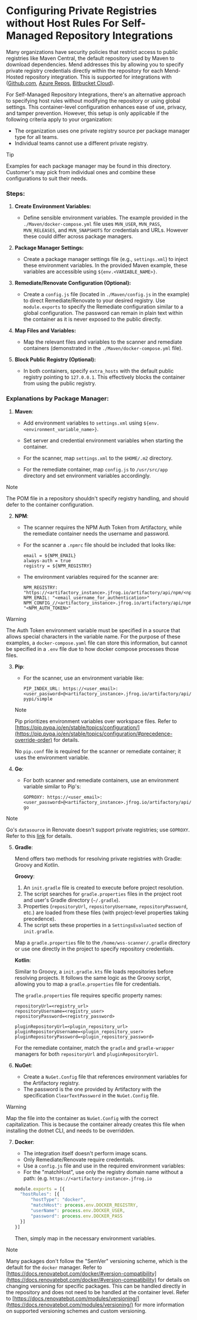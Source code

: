 # Configuring Private Registries without Host Rules For Self-Managed Repository Integrations

Many organizations have security policies that restrict access to public registries like Maven Central, the default repository used by Maven to download dependencies. Mend addresses this by allowing you to specify private registry credentials directly within the repository for each Mend-Hosted repository integration. This is supported for integrations with ([Github.com](https://docs.mend.io/bundle/integrations/page/mend_for_github_com.html), [Azure Repos](https://docs.mend.io/bundle/integrations/page/using_mend_for_azure_repos.html), [Bitbucket Cloud](https://docs.mend.io/bundle/integrations/page/installation_of_mend_for_bitbucket_cloud.html)). 

For Self-Managed Repository Integrations, there's an alternative approach to specifying host rules without modifying the repository or using global settings. This container-level configuration enhances ease of use, privacy, and tamper prevention. However, this setup is only applicable if the following criteria apply to your organization:

- The organization uses one private registry source per package manager type for all teams.
- Individual teams cannot use a different private registry.

> [!TIP]  
Examples for each package manager may be found in this directory. Customer's may pick from individual ones and combine these configurations to suit their needs.

### Steps:

1. **Create Environment Variables:**
   - Define sensible environment variables. The example provided in the `./Maven/docker-compose.yml` file uses `MVN_USER`, `MVN_PASS`, `MVN_RELEASES`, and `MVN_SNAPSHOTS` for credentials and URLs. However these could differ across package managers. 

2. **Package Manager Settings:**
   - Create a package manager settings file (e.g., `settings.xml`) to inject these environment variables. In the provided Maven example, these variables are accessible using `${env.<VARIABLE_NAME>}`.

3. **Remediate/Renovate Configuration (Optional):**
   - Create a `config.js` file (located in `./Maven/config.js` in the example) to direct Remediate/Renovate to your desired registry. Use `module.exports` to specify the Remediate configuration similar to a global configuration. The password can remain in plain text within the container as it is never exposed to the public directly.

4. **Map Files and Variables:**
   - Map the relevant files and variables to the scanner and remediate containers (demonstrated in the `./Maven/docker-compose.yml` file).

5. **Block Public Registry (Optional):**
   - In both containers, specify `extra_hosts` with the default public registry pointing to `127.0.0.1`. This effectively blocks the container from using the public registry.

### Explanations by Package Manager:

1. **Maven**:

   - Add environment variables to `settings.xml` using `${env.<environment_variable_name>}`.

   - Set server and credential environment variables when starting the container.

   - For the scanner, map `settings.xml` to the `$HOME/.m2` directory.

   - For the remediate container, map `config.js` to `/usr/src/app` directory and set environment variables accordingly.

> [!NOTE]  
The POM file in a repository shouldn't specify registry handling, and should defer to the container configuration.

2. **NPM**:
 
   - The scanner requires the NPM Auth Token from Artifactory, while the remediate container needs the username and password.

   - For the scanner a ``.npmrc`` file should be included that looks like:
     ```
     email = ${NPM_EMAIL}
     always-auth = true
     registry = ${NPM_REGISTRY}
     ```

   - The environment variables required for the scanner are:
     ```
     NPM_REGISTRY: "https://<artifactory_instance>.jfrog.io/artifactory/api/npm/<npm_registry>"
     NPM_EMAIL: "<email_username_for_authentication>"
     NPM_CONFIG_//<artifactory_instance>.jfrog.io/artifactory/api/npm/<npm_registry>:_auth: "<NPM_AUTH_TOKEN>"
     ```

> [!WARNING]  
The Auth Token environment variable must be specified in a source that allows special characters in the variable name. For the purpose of these examples, a ``docker-compose.yaml`` file can store this information, but cannot be specified in a ``.env`` file due to how docker compose processes those files.

3. **Pip**:

   - For the scanner, use an environment variable like:

     ```
     PIP_INDEX_URL: https://<user_email>:<user_password>@<artifactory_instance>.jfrog.io/artifactory/api/pypi/default-pypi/simple
     ```

   > [!NOTE]  
   > Pip prioritizes environment variables over workspace files. Refer to [https://pip.pypa.io/en/stable/topics/configuration/](https://pip.pypa.io/en/stable/topics/configuration/#precedence-override-order) for details.

   No `pip.conf` file is required for the scanner or remediate container; it uses the environment variable.

4. **Go**:

   - For both scanner and remediate containers, use an environment variable similar to Pip's:

     ```
     GOPROXY: https://<user_email>:<user_password>@<artifactory_instance>.jfrog.io/artifactory/api/go/default-go
     ```

> [!NOTE]  
Go's `datasource` in Renovate doesn't support private registries; use `GOPROXY`. Refer to this [link](https://docs.renovatebot.com/modules/datasource/go/) for details.

5. **Gradle**:

   Mend offers two methods for resolving private registries with Gradle: Groovy and Kotlin.

   **Groovy**:

   1. An `init.gradle` file is created to execute before project resolution.
   2. The script searches for `gradle.properties` files in the project root and user's Gradle directory (`~/.gradle`).
   3. Properties (`repositoryUrl`, `repositoryUsername`, `repositoryPassword`, etc.) are loaded from these files (with project-level properties taking precedence).
   4. The script sets these properties in a `SettingsEvaluated` section of `init.gradle`.

   Map a `gradle.properties` file to the `/home/wss-scanner/.gradle` directory or use one directly in the project to specify repository credentials.

   **Kotlin**:

   Similar to Groovy, a `init.gradle.kts` file loads repositories before resolving projects. It follows the same logic as the Groovy script, allowing you to map a `gradle.properties` file for credentials.

   The `gradle.properties` file requires specific property names:

   ```properties
   repositoryUrl=<registry_url>
   repositoryUsername=<registry_user>
   repositoryPassword=<registry_password>

   pluginRepositoryUrl=<plugin_repository_url>
   pluginRepositoryUsername=<plugin_repository_user>
   pluginRepositoryPassword=<plugin_repository_password>
   ```

   For the remediate container, match the `gradle` and `gradle-wrapper` managers for both `repositoryUrl` and `pluginRepositoryUrl`.

6. **NuGet**:

   - Create a `NuGet.Config` file that references environment variables for the Artifactory registry.
   - The password is the one provided by Artifactory with the specification `ClearTextPassword` in the `NuGet.Config` file.

> [!WARNING]  
Map the file into the container as `NuGet.Config` with the correct capitalization. This is because the container already creates this file when installing the dotnet CLI, and needs to be overridden.

7. **Docker**:

   - The integration itself doesn't perform image scans.
   - Only Remediate/Renovate require credentials.
   - Use a `config.js` file and use in the required environment variables:
   - For the "matchHost", use only the registry domain name without a path: (e.g. ``https://<artifactory-instance>.jfrog.io``

   ```javascript
   module.exports = [{
     "hostRules": [{
         "hostType": "docker",
         "matchHost": process.env.DOCKER_REGISTRY,
         "userName": process.env.DOCKER_USER,
         "password": process.env.DOCKER_PASS
     }]
   }]
   ```

   Then, simply map in the necessary environment variables.

> [!NOTE]  
Many packages don't follow the "SemVer" versioning scheme, which is the default for the ``docker`` manager. Refer to [https://docs.renovatebot.com/docker/#version-compatibility](https://docs.renovatebot.com/docker/#version-compatibility) for details on changing versioning for specific packages. This can be handled directly in the repository and does not need to be handled at the container level. Refer to [https://docs.renovatebot.com/modules/versioning/](https://docs.renovatebot.com/modules/versioning/) for more information on supported versioning schemes and custom versioning.
